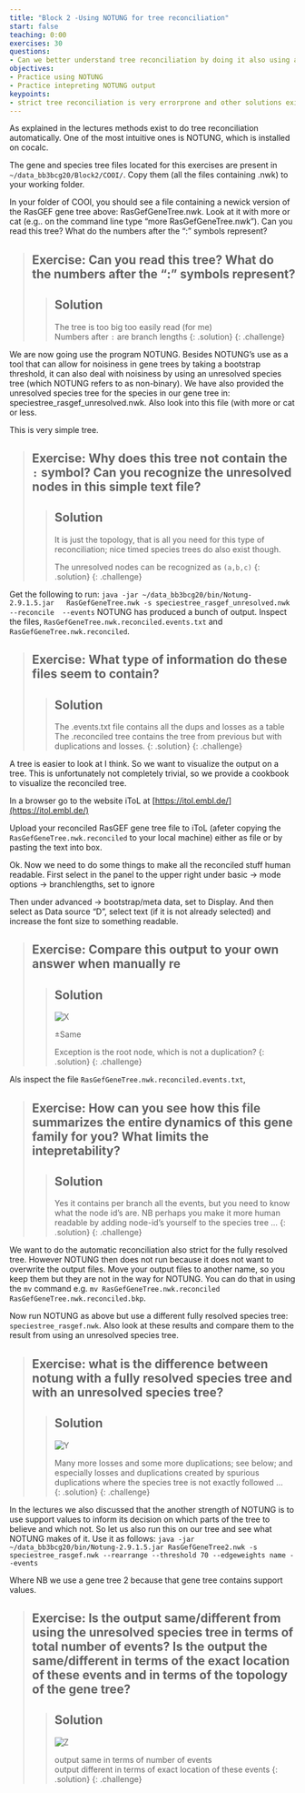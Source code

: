 ```yaml
---
title: "Block 2 -Using NOTUNG for tree reconciliation"
start: false
teaching: 0:00
exercises: 30
questions:
- Can we better understand tree reconciliation by doing it also using a program 
objectives:
- Practice using NOTUNG 
- Practice intepreting NOTUNG output
keypoints:
- strict tree reconciliation is very errorprone and other solutions exist with gene trees (that are generally imperfect)
---
```





As explained in the lectures methods exist to do tree reconciliation automatically. One of the most intuitive ones is NOTUNG, which is installed on cocalc. 

The gene and species tree files located for this exercises are present in  `~/data_bb3bcg20/Block2/COOI/`. Copy them (all the files containing .nwk) to your working folder. 

In your folder of COOI, you should see a file containing a newick version of the RasGEF gene tree above: RasGefGeneTree.nwk. Look at it with more or cat (e.g.. on the command line type “more RasGefGeneTree.nwk”). Can you read this tree? What do the numbers after the “:” symbols represent?
> ## Exercise: Can you read this tree? What do the numbers after the “:” symbols represent?
>
>> ## Solution
>> The tree is too big too easily read (for me)\
>> Numbers after `:` are branch lengths
> {: .solution}
{: .challenge}



We are now going use the program NOTUNG. Besides NOTUNG’s use as a tool that can allow for noisiness in gene trees by taking a bootstrap threshold, it can also deal with noisiness by using an unresolved species tree (which NOTUNG refers to as non-binary). We have also provided the unresolved species tree for the species in our gene tree in: speciestree_rasgef_unresolved.nwk. Also look into this file (with more or cat or less. 

This is very simple tree. 
> ## Exercise: Why does this tree not contain the `:` symbol? Can you recognize the unresolved nodes in this simple text file?
>
>> ## Solution
>> It is just the topology, that is all you need for this type of reconciliation; nice timed species trees do also exist though.
>>
>> The unresolved nodes can be recognized as `(a,b,c)`
> {: .solution}
{: .challenge}

Get the following to run: `java -jar ~/data_bb3bcg20/bin/Notung-2.9.1.5.jar   RasGefGeneTree.nwk -s speciestree_rasgef_unresolved.nwk --reconcile  --events`
   NOTUNG has produced a bunch of output. Inspect the files, `RasGefGeneTree.nwk.reconciled.events.txt` and `RasGefGeneTree.nwk.reconciled`. 
   
   
> ## Exercise:   What type of information do these files seem to contain? 
>
>> ## Solution
>> The .events.txt file contains all the dups and losses as a table
>> The .reconciled tree contains the tree from previous but with duplications and losses.
> {: .solution}
{: .challenge}

[//]: ## (Are ?? cD species nodes that exist in the gene tree but not in  the unresolved tree? ??? )

A tree is easier to look at I think. So we want to visualize the output on a tree. This is unfortunately not completely trivial, so we provide a cookbook to visualize the reconciled tree. 
        
In a browser go to the website iToL at [https://itol.embl.de/](https://itol.embl.de/)
 
Upload your reconciled RasGEF gene tree file to iToL (afeter copying the `RasGefGeneTree.nwk.reconciled` to your local machine) either as file or by pasting the text into box. 
    
Ok. Now we need to do some things to make all the reconciled stuff human readable. First select in the panel to the upper right under basic -> mode options -> branchlengths, set to ignore 
    
Then under advanced -> bootstrap/meta data, set to Display. And then select as Data source “D”, select text (if it is not already selected) and increase the font size to something readable.
    
> ## Exercise:   Compare this output to your own answer when manually re
>
>> ## Solution
>> ![X](../fig/answer_notung_unresolves.png)
>>
>>
>>±Same
>>
>>Exception is the root node, which is not a duplication?
> {: .solution}
{: .challenge}
    
    
Als inspect the file `RasGefGeneTree.nwk.reconciled.events.txt`, 
> ## Exercise:  How can you see how this file summarizes the entire dynamics of this gene family for you? What limits the intepretability? 
>
>> ## Solution
>>Yes it contains per branch all the events, but you need to know what the node id’s are. NB perhaps you make it more human readable by adding node-id’s yourself to the species tree … 
> {: .solution}
{: .challenge}
    
We want to do the automatic reconciliation also strict for the fully resolved tree. However NOTUNG then does not run because it does not want to overwrite the output files. Move your output files to another name, so you keep them but they are not in the way for NOTUNG. You can do that in using the `mv` command  e.g. `mv RasGefGeneTree.nwk.reconciled RasGefGeneTree.nwk.reconciled.bkp`. 


Now run NOTUNG as above but use a different fully resolved species tree: `speciestree_rasgef.nwk`. Also look at these results and compare them to the result from using an unresolved species tree.

> ## Exercise:  what is the difference between notung with a fully resolved species tree and with an unresolved species tree? 
>
>> ## Solution
>>![Y](../fig/answer_notung_strict.png)
>>
>> Many more losses and some more duplications; see below; and especially losses and duplications created by spurious duplications where the species tree is not exactly followed  …  
> {: .solution}
{: .challenge}

[//]: ## (To compare trees: http://phylo.io/ try it, except ) 

In the lectures we also discussed that the another strength of NOTUNG is to use support values to inform its decision on which parts of the tree to believe and which not. So let us also run this on our tree and see what NOTUNG makes of it. Use it as follows: `java -jar ~/data_bb3bcg20/bin/Notung-2.9.1.5.jar RasGefGeneTree2.nwk -s speciestree_rasgef.nwk --rearrange --threshold 70 --edgeweights name --events`

Where NB we use a gene tree 2 because that gene tree contains support values. 
> ## Exercise: Is the output same/different from using the unresolved species tree in terms of total number of events?  Is the output the same/different in terms of the exact location of these events and in terms of the topology of the gene tree?
>
>> ## Solution
>>![Z](../fig/answer_notung_strict.png)
>> 
>>  output same in terms of number of events \
>> output different in terms of exact location of these events
> {: .solution}
{: .challenge}
